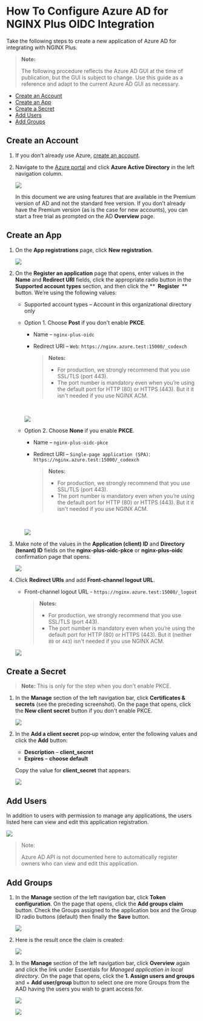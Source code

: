# How To Configure Azure AD for NGINX Plus OIDC Integration

Take the following steps to create a new application of Azure AD for integrating with NGINX Plus.

> **Note:**
>
> The following procedure reflects the Azure AD GUI at the time of publication, but the GUI is subject to change. Use this guide as a reference and adapt to the current Azure AD GUI as necessary.

- [Create an Account](#create-an-account)
- [Create an App](#create-an-app)
- [Create a Secret](#create-a-secret)
- [Add Users](#add-users)
- [Add Groups](#add-groups)

## Create an Account

1. If you don’t already use Azure, [create an account](https://azure.microsoft.com/en-us/free/).

2. Navigate to the [Azure portal](https://portal.azure.com/#home) and click **Azure Active Directory** in the left navigation column.

   ![](./img/azure-ad-navigation.png)

   In this document we are using features that are available in the Premium version of AD and not the standard free version. If you don’t already have the Premium version (as is the case for new accounts), you can start a free trial as prompted on the AD **Overview** page.

## Create an App

1. On the **App registrations** page, click **New registration**.

   ![](./img/azure-ad-app-registrations.png)

2. On the **Register an application** page that opens, enter values in the **Name** and **Redirect URI** fields, click the appropriate radio button in the **Supported account types** section, and then click the \*\* **Register** \*\* button. We’re using the following values:

   - Supported account types – Account in this organizational directory only
   - Option 1. Choose **Post** if you don't enable **PKCE**.

     - Name – `nginx-plus-oidc`
     - Redirect URI – `Web`: `https://nginx.azure.test:15000/_codexch`

       > **Notes:**
       >
       > - For production, we strongly recommend that you use SSL/TLS (port 443).
       > - The port number is mandatory even when you’re using the default port for HTTP (80) or HTTPS (443). But it it isn't needed if you use NGINX ACM.

      <br>

     ![](./img/azure-ad-register-app-none-pkce.png)

   - Option 2. Choose **None** if you enable **PKCE**.

     - Name – `nginx-plus-oidc-pkce`
     - Redirect URI – `Single-page application (SPA)`: `https://nginx.azure.test:15000/_codexch`

       > **Notes:**
       >
       > - For production, we strongly recommend that you use SSL/TLS (port 443).
       > - The port number is mandatory even when you’re using the default port for HTTP (80) or HTTPS (443). But it it isn't needed if you use NGINX ACM.

      <br>

     ![](./img/azure-ad-register-app-pkce.png)

3. Make note of the values in the **Application (client) ID** and **Directory (tenant) ID** fields on the **nginx-plus-oidc-pkce** or **nginx-plus-oidc** confirmation page that opens.

   ![](./img/azure-ad-app-created.png)

4. Click **Redirect URIs** and add **Front-channel logout URL**.

   - Front-channel logout URL - `https://nginx.azure.test:15000/_logout`

     > **Notes:**
     >
     > - For production, we strongly recommend that you use SSL/TLS (port 443).
     > - The port number is mandatory even when you’re using the default port for HTTP (80) or HTTPS (443). But it (neither `80` or `443`) isn't needed if you use NGINX ACM.

   ![](./img/azure-ad-logout-url.png)

## Create a Secret

> **Note:**
> This is only for the step when you don't enable PKCE.

1. In the **Manage** section of the left navigation bar, click **Certificates & secrets** (see the preceding screenshot). On the page that opens, click the **New client secret** button if you don't enable PKCE.

   ![](./img/azure-ad-add-client-secret.png)

2. In the **Add a client secret** pop‑up window, enter the following values and click the **Add** button:

   - **Description** – **client_secret**
   - **Expires** – **choose default**

   Copy the value for **client_secret** that appears.

   ![](./img/azure-ad-copy-client-secret.png)

## Add Users

In addition to users with permission to manage any applications, the users listed here can view and edit this application registration.

![](./img/nginx-ad-add-owners.png)

> Note:
>
> Azure AD API is not documented here to automatically register owners who can view and edit this application.

## Add Groups

1. In the **Manage** section of the left navigation bar, click **Token configuration**. On the page that opens, click the **Add groups claim** button. Check the Groups assigned to the application box and the Group ID radio buttons (default) then finally the **Save** button.

   ![](./img/azure-ad-add-groups-claim.png)

2. Here is the result once the claim is created:

   ![](./img/azure-ad-add-created-claim.png)

3. In the **Manage** section of the left navigation bar, click **Overview** again and click the link under Essentials for _Managed application in local directory_. On the page that opens, click the **1. Assign users and groups** and + **Add user/group** button to select one ore more Groups from the AAD having the users you wish to grant access for.

   ![](./img/azure-ad-overview-assign-user-group.png)

   ![](./img/azure-ad-overview-add-user-group.png)
